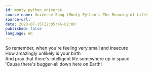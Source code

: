 ```yaml
---
id: monty_python_universe
source-name: Universe Song (Monty Python's The Meaning of Life)
source-url:
date: 2023-07-15T22:05:46+02:00
published: false
language: en
---
```

So remember, when you're feeling very small and insecure\
How amazingly unlikely is your birth\
And pray that there's intelligent life somewhere up in space\
'Cause there's bugger-all down here on Earth!
